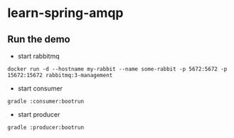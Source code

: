 # learn-spring-amqp

## Run the demo

* start rabbitmq
```
docker run -d --hostname my-rabbit --name some-rabbit -p 5672:5672 -p 15672:15672 rabbitmq:3-management
```

* start consumer
```
gradle :consumer:bootrun
```

* start producer
```
gradle :producer:bootrun
```